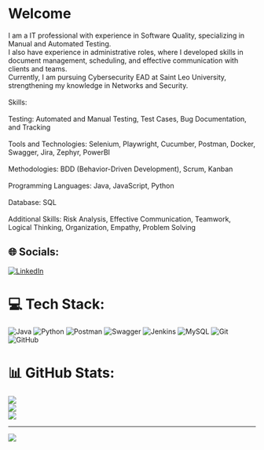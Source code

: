 # Welcome
I am a IT professional with experience in Software Quality, specializing in Manual and Automated Testing. <br>I also have experience in administrative roles, where I developed skills in document management, scheduling, and effective communication with clients and teams. <br>Currently, I am pursuing Cybersecurity EAD at Saint Leo University, strengthening my knowledge in Networks and Security.<br><br>Skills:<br><br>Testing: Automated and Manual Testing, Test Cases, Bug Documentation, and Tracking<br><br>Tools and Technologies: Selenium, Playwright, Cucumber, Postman, Docker, Swagger, Jira, Zephyr, PowerBI<br><br>Methodologies: BDD (Behavior-Driven Development), Scrum, Kanban<br><br>Programming Languages: Java, JavaScript, Python<br><br>Database: SQL<br><br>Additional Skills: Risk Analysis, Effective Communication, Teamwork, Logical Thinking, Organization, Empathy, Problem Solving <br>


## 🌐 Socials:
[![LinkedIn](https://img.shields.io/badge/LinkedIn-%230077B5.svg?logo=linkedin&logoColor=white)](https://linkedin.com/in/gmapwebdev) 

# 💻 Tech Stack:
![Java](https://img.shields.io/badge/java-%23ED8B00.svg?style=for-the-badge&logo=openjdk&logoColor=white) ![Python](https://img.shields.io/badge/python-3670A0?style=for-the-badge&logo=python&logoColor=ffdd54) ![Postman](https://img.shields.io/badge/Postman-FF6C37?style=for-the-badge&logo=postman&logoColor=white) ![Swagger](https://img.shields.io/badge/-Swagger-%23Clojure?style=for-the-badge&logo=swagger&logoColor=white) ![Jenkins](https://img.shields.io/badge/jenkins-%232C5263.svg?style=for-the-badge&logo=jenkins&logoColor=white) ![MySQL](https://img.shields.io/badge/mysql-4479A1.svg?style=for-the-badge&logo=mysql&logoColor=white) ![Git](https://img.shields.io/badge/git-%23F05033.svg?style=for-the-badge&logo=git&logoColor=white) ![GitHub](https://img.shields.io/badge/github-%23121011.svg?style=for-the-badge&logo=github&logoColor=white)
# 📊 GitHub Stats:
![](https://github-readme-stats.vercel.app/api?username=gmap888&theme=dark&hide_border=false&include_all_commits=false&count_private=false)<br/>
![](https://github-readme-streak-stats.herokuapp.com/?user=gmap888&theme=dark&hide_border=false)<br/>
![](https://github-readme-stats.vercel.app/api/top-langs/?username=gmap888&theme=dark&hide_border=false&include_all_commits=false&count_private=false&layout=compact)

---
[![](https://visitcount.itsvg.in/api?id=gmap888&icon=0&color=0)](https://visitcount.itsvg.in)

<!-- Proudly created with GPRM ( https://gprm.itsvg.in ) -->
